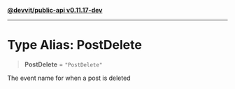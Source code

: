 [**@devvit/public-api v0.11.17-dev**](../README.md)

---

# Type Alias: PostDelete

> **PostDelete** = `"PostDelete"`

The event name for when a post is deleted
